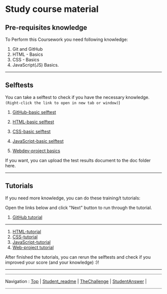 # Study course material


## Pre-requisites knowledge

To Perform this Coursework you need following knowledge:

1. Git and GitHub
1. HTML - Basics
1. CSS - Basics
1. JavaScript(JS) Basics.

---

## Selftests

You can take a selftest to check if you have the necessary knowledge. <code>(Right-click the link to open in new tab or window)</code>)

1. [GitHub-basic selftest](https://www.w3schools.com/git/git_quiz.asp?remote=github)


2. [HTML-basic selftest](https://www.w3schools.com/html/html_quiz.asp)
3. [CSS-basic selftest](https://www.w3schools.com/css/css_quiz.asp)
4. [JavaScript-basic selftest](https://www.w3schools.com/js/js_quiz.asp)
5. [Webdev-project basics](https://......)

If you want, you can upload the test results document to the doc folder here.

---

## Tutorials

If you need more knowledge, you can do these training/t tutorials:

Open the links below and click "Next" button to run through the tutorial.

1. [GitHub tutorial](https://www.w3schools.com/git/git_intro.asp?remote=github)

---

1. [HTML-tutorial](https://www.w3schools.com/html/default.asp) 
1. [CSS-tutorial](https://www.w3schools.com/css/default.asp)
1. [JavaScript-tutorial](https://www.w3schools.com/js/default.asp)
1. [Web-project tutorial](https://...)


After finished the tutorials, you can rerun the selftests and check if you improved your score (and your knowledge) :)!

---

<hr style="background: gray" /> 

Navigation :  [Top](#) | [Student_readme](Student_readme#) | [TheChallenge](TheChallenge#) | [StudentAnswer](StudentAnswer#) | 

<hr style="background: gray" /> 
